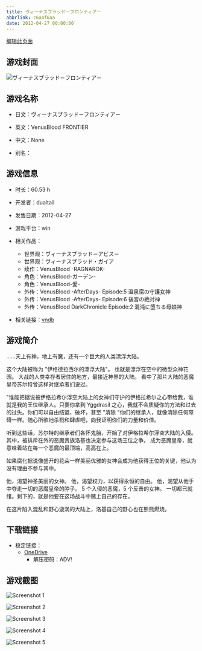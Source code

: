 ```yaml
---
title: ヴィーナスブラッド－フロンティア－
abbrlink: c6a4f6aa
date: 2012-04-27 00:00:00
---
```

[编辑此页面](https://github.com/ACG-3/ADV3-source/blob/main/source/_posts/games/%E3%83%B4%E3%82%A3%E3%83%BC%E3%83%8A%E3%82%B9%E3%83%96%E3%83%A9%E3%83%83%E3%83%89%EF%BC%8D%E3%83%95%E3%83%AD%E3%83%B3%E3%83%86%E3%82%A3%E3%82%A2%EF%BC%8D.md)

## 游戏封面

![ヴィーナスブラッド－フロンティア－](https://pan.timero.xyz/onedrive/img_lib_001/%E3%83%B4%E3%82%A3%E3%83%BC%E3%83%8A%E3%82%B9%E3%83%96%E3%83%A9%E3%83%83%E3%83%89%EF%BC%8D%E3%83%95%E3%83%AD%E3%83%B3%E3%83%86%E3%82%A3%E3%82%A2%EF%BC%8D_cover.avif)


## 游戏名称

- 日文：ヴィーナスブラッド－フロンティア－
- 英文：VenusBlood FRONTIER
- 中文：None

- 别名：


## 游戏信息

- 时长：60.53 h
- 开发者：dualtail
- 发售日期：2012-04-27
- 游戏平台：win
- 相关作品：
   - 世界观：ヴィーナスブラッド－アビス－
   - 世界观：ヴィーナスブラッド・ガイア
   - 续作：VenusBlood -RAGNAROK-
   - 角色：VenusBlood-ガーデン-
   - 角色：VenusBlood-愛-
   - 外传：VenusBlood -AfterDays- Episode:5 温泉宿の守護女神
   - 外传：VenusBlood -AfterDays- Episode:6 後宮の絶対神
   - 外传：VenusBlood DarkChronicle Episode:2 混沌に堕ちる母娘神

- 相关链接：[vndb](https://vndb.org/v9409)


## 游戏简介

......天上有神，地上有魔，还有一个巨大的人类漂浮大陆。

这个大陆被称为 "伊格德拉西尔的漂浮大陆"。
也就是漂浮在空中的微型众神花园。
大战的人类幸存者居住的地方，最接近神界的大陆。
看中了那片大陆的恶魔皇帝苏尔特曾这样对继承者们说过。

"谁能把据说被伊格拉希尔浮空大陆上的女神们守护的伊格拉希尔之心带给我，谁就是我的王位继承人。只要你拿到 Yggdrasil 之心，我就不会质疑你的方法和过去的过失。你们可以自由结盟、破坏，甚至 "清除 "你们的继承人，就像清除任何障碍一样。随心所欲地杀戮和肆虐吧，向我证明你们的力量和价值。

听到这些话，苏尔特的继承者们各怀鬼胎，开始了对伊格拉希尔浮空大陆的入侵。
其中，被排斥在外的恶魔贵族洛基也决定参与这场王位之争。
成为恶魔皇帝，就意味着站在每一个恶魔的最顶端，高高在上。

如果腐化据说像盛开的花朵一样美丽优雅的女神会成为他获得王位的关键，他认为没有理由不参与其中。

他，渴望神圣美丽的女神。
他，渴望权力，以获得永恒的自由。
他，渴望从他手中夺走一切的恶魔皇帝的脖子。
5 个入侵的恶魔，5 个反击的女神。
一切都已就绪。剩下的，就是他要在这场战斗中赌上自己的存在。

在这片陷入混乱和野心漩涡的大陆上，洛基自己的野心也在熊熊燃烧。




## 下载链接

- 稳定链接：
    - [OneDrive](https://pan.timero.xyz/onedrive/adv_lib_001/%E3%83%B4%E3%82%A3%E3%83%BC%E3%83%8A%E3%82%B9%E3%83%96%E3%83%A9%E3%83%83%E3%83%89%EF%BC%8D%E3%83%95%E3%83%AD%E3%83%B3%E3%83%86%E3%82%A3%E3%82%A2%EF%BC%8D)
        - 解压密码：ADV!



## 游戏截图


![Screenshot 1](https://pan.timero.xyz/onedrive/img_lib_001/%E3%83%B4%E3%82%A3%E3%83%BC%E3%83%8A%E3%82%B9%E3%83%96%E3%83%A9%E3%83%83%E3%83%89%EF%BC%8D%E3%83%95%E3%83%AD%E3%83%B3%E3%83%86%E3%82%A3%E3%82%A2%EF%BC%8D_Screenshot_1.avif)

![Screenshot 2](https://pan.timero.xyz/onedrive/img_lib_001/%E3%83%B4%E3%82%A3%E3%83%BC%E3%83%8A%E3%82%B9%E3%83%96%E3%83%A9%E3%83%83%E3%83%89%EF%BC%8D%E3%83%95%E3%83%AD%E3%83%B3%E3%83%86%E3%82%A3%E3%82%A2%EF%BC%8D_Screenshot_2.avif)

![Screenshot 3](https://pan.timero.xyz/onedrive/img_lib_001/%E3%83%B4%E3%82%A3%E3%83%BC%E3%83%8A%E3%82%B9%E3%83%96%E3%83%A9%E3%83%83%E3%83%89%EF%BC%8D%E3%83%95%E3%83%AD%E3%83%B3%E3%83%86%E3%82%A3%E3%82%A2%EF%BC%8D_Screenshot_3.avif)

![Screenshot 4](https://pan.timero.xyz/onedrive/img_lib_001/%E3%83%B4%E3%82%A3%E3%83%BC%E3%83%8A%E3%82%B9%E3%83%96%E3%83%A9%E3%83%83%E3%83%89%EF%BC%8D%E3%83%95%E3%83%AD%E3%83%B3%E3%83%86%E3%82%A3%E3%82%A2%EF%BC%8D_Screenshot_4.avif)

![Screenshot 5](https://pan.timero.xyz/onedrive/img_lib_001/%E3%83%B4%E3%82%A3%E3%83%BC%E3%83%8A%E3%82%B9%E3%83%96%E3%83%A9%E3%83%83%E3%83%89%EF%BC%8D%E3%83%95%E3%83%AD%E3%83%B3%E3%83%86%E3%82%A3%E3%82%A2%EF%BC%8D_Screenshot_5.avif)

